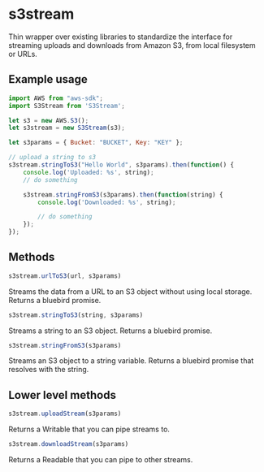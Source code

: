 # s3stream
Thin wrapper over existing libraries to standardize the interface for streaming uploads and downloads from Amazon S3, from local filesystem or URLs.

## Example usage
```js
import AWS from "aws-sdk";
import S3Stream from 'S3Stream';

let s3 = new AWS.S3();
let s3stream = new S3Stream(s3);

let s3params = { Bucket: "BUCKET", Key: "KEY" };

// upload a string to s3
s3stream.stringToS3("Hello World", s3params).then(function() {
	console.log('Uploaded: %s', string);
	// do something

	s3stream.stringFromS3(s3params).then(function(string) {
		console.log('Downloaded: %s', string);

		// do something
	});
});
```
## Methods

```js
s3stream.urlToS3(url, s3params)
```
Streams the data from a URL to an S3 object without using local storage. Returns a bluebird promise.

```js
s3stream.stringToS3(string, s3params)
```
Streams a string to an S3 object. Returns a bluebird promise.

```js
s3stream.stringFromS3(s3params)
```
Streams an S3 object to a string variable. Returns a bluebird promise that resolves with the string.


## Lower level methods

```js
s3stream.uploadStream(s3params)
```
Returns a Writable that you can pipe streams to.

```js
s3stream.downloadStream(s3params)
```
Returns a Readable that you can pipe to other streams.

